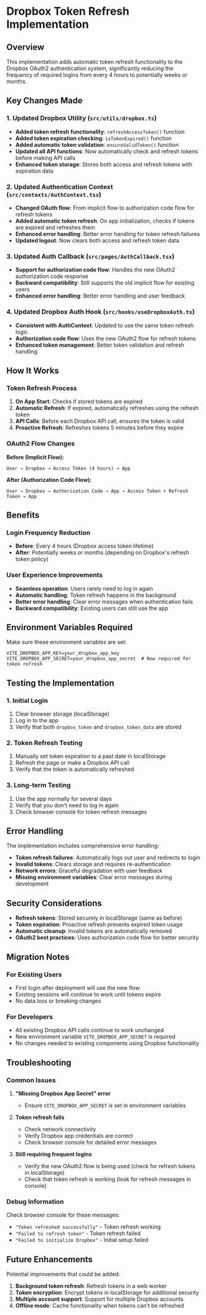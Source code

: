 # Dropbox Token Refresh Implementation

## Overview

This implementation adds automatic token refresh functionality to the Dropbox OAuth2 authentication system, significantly reducing the frequency of required logins from every 4 hours to potentially weeks or months.

## Key Changes Made

### 1. Updated Dropbox Utility (`src/utils/dropbox.ts`)

- **Added token refresh functionality**: `refreshAccessToken()` function
- **Added token expiration checking**: `isTokenExpired()` function  
- **Added automatic token validation**: `ensureValidToken()` function
- **Updated all API functions**: Now automatically check and refresh tokens before making API calls
- **Enhanced token storage**: Stores both access and refresh tokens with expiration data

### 2. Updated Authentication Context (`src/contexts/AuthContext.tsx`)

- **Changed OAuth flow**: From implicit flow to authorization code flow for refresh tokens
- **Added automatic token refresh**: On app initialization, checks if tokens are expired and refreshes them
- **Enhanced error handling**: Better error handling for token refresh failures
- **Updated logout**: Now clears both access and refresh token data

### 3. Updated Auth Callback (`src/pages/AuthCallback.tsx`)

- **Support for authorization code flow**: Handles the new OAuth2 authorization code response
- **Backward compatibility**: Still supports the old implicit flow for existing users
- **Enhanced error handling**: Better error handling and user feedback

### 4. Updated Dropbox Auth Hook (`src/hooks/useDropboxAuth.ts`)

- **Consistent with AuthContext**: Updated to use the same token refresh logic
- **Authorization code flow**: Uses the new OAuth2 flow for refresh tokens
- **Enhanced token management**: Better token validation and refresh handling

## How It Works

### Token Refresh Process

1. **On App Start**: Checks if stored tokens are expired
2. **Automatic Refresh**: If expired, automatically refreshes using the refresh token
3. **API Calls**: Before each Dropbox API call, ensures the token is valid
4. **Proactive Refresh**: Refreshes tokens 5 minutes before they expire

### OAuth2 Flow Changes

**Before (Implicit Flow):**
```
User → Dropbox → Access Token (4 hours) → App
```

**After (Authorization Code Flow):**
```
User → Dropbox → Authorization Code → App → Access Token + Refresh Token → App
```

## Benefits

### Login Frequency Reduction

- **Before**: Every 4 hours (Dropbox access token lifetime)
- **After**: Potentially weeks or months (depending on Dropbox's refresh token policy)

### User Experience Improvements

- **Seamless operation**: Users rarely need to log in again
- **Automatic handling**: Token refresh happens in the background
- **Better error handling**: Clear error messages when authentication fails
- **Backward compatibility**: Existing users can still use the app

## Environment Variables Required

Make sure these environment variables are set:

```env
VITE_DROPBOX_APP_KEY=your_dropbox_app_key
VITE_DROPBOX_APP_SECRET=your_dropbox_app_secret  # Now required for token refresh
```

## Testing the Implementation

### 1. Initial Login
1. Clear browser storage (localStorage)
2. Log in to the app
3. Verify that both `dropbox_token` and `dropbox_token_data` are stored

### 2. Token Refresh Testing
1. Manually set token expiration to a past date in localStorage
2. Refresh the page or make a Dropbox API call
3. Verify that the token is automatically refreshed

### 3. Long-term Testing
1. Use the app normally for several days
2. Verify that you don't need to log in again
3. Check browser console for token refresh messages

## Error Handling

The implementation includes comprehensive error handling:

- **Token refresh failures**: Automatically logs out user and redirects to login
- **Invalid tokens**: Clears storage and requires re-authentication
- **Network errors**: Graceful degradation with user feedback
- **Missing environment variables**: Clear error messages during development

## Security Considerations

- **Refresh tokens**: Stored securely in localStorage (same as before)
- **Token expiration**: Proactive refresh prevents expired token usage
- **Automatic cleanup**: Invalid tokens are automatically removed
- **OAuth2 best practices**: Uses authorization code flow for better security

## Migration Notes

### For Existing Users
- First login after deployment will use the new flow
- Existing sessions will continue to work until tokens expire
- No data loss or breaking changes

### For Developers
- All existing Dropbox API calls continue to work unchanged
- New environment variable `VITE_DROPBOX_APP_SECRET` is required
- No changes needed to existing components using Dropbox functionality

## Troubleshooting

### Common Issues

1. **"Missing Dropbox App Secret" error**
   - Ensure `VITE_DROPBOX_APP_SECRET` is set in environment variables

2. **Token refresh fails**
   - Check network connectivity
   - Verify Dropbox app credentials are correct
   - Check browser console for detailed error messages

3. **Still requiring frequent logins**
   - Verify the new OAuth2 flow is being used (check for refresh tokens in localStorage)
   - Check that token refresh is working (look for refresh messages in console)

### Debug Information

Check browser console for these messages:
- `"Token refreshed successfully"` - Token refresh working
- `"Failed to refresh token"` - Token refresh failed
- `"Failed to initialize Dropbox"` - Initial setup failed

## Future Enhancements

Potential improvements that could be added:

1. **Background token refresh**: Refresh tokens in a web worker
2. **Token encryption**: Encrypt tokens in localStorage for additional security
3. **Multiple account support**: Support for multiple Dropbox accounts
4. **Offline mode**: Cache functionality when tokens can't be refreshed
